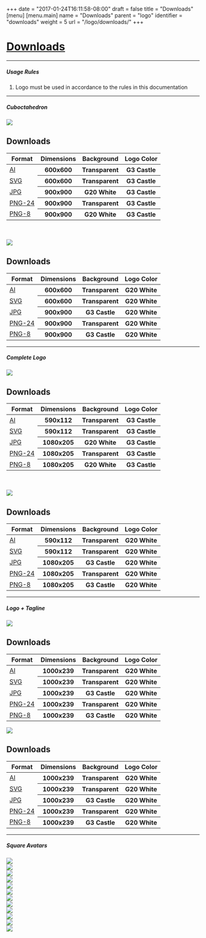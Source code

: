 +++
date = "2017-01-24T16:11:58-08:00"
draft = false
title = "Downloads"
[menu]
  [menu.main]
    name = "Downloads"
    parent = "logo"
    identifier = "downloads"
    weight = 5
    url = "/logo/downloads/"
+++

<div class="row text-left">
  <div class="col-xs-12">
    <div class="page-header">
      <a class="page-header--anchor" id="title"></a>
      <a href="#title">
        <h1>Downloads</h1>
      </a>
    </div>
  </div>
  <div class="col-xs-12">
    <hr class="dark" />
    <h5>Usage Rules</h5>
    <ol>
      <li>Logo must be used in accordance to the rules in this documentation</li> 
    </ol>
    <hr class="dark" />
  </div>
</div>

<div class="row longform">
  <div class="col-md-6">
    <h5>Cuboctahedron</h5>
    <img src="/img/downloads/influx-logo-cubo--preview.svg" class="border" />
    <div class="panel panel-default">
      <div class="panel-heading">
        <h2 class="panel-title">Downloads</h2>
      </div>
      <table class="table v-center">
        <thead>
          <tr>
            <th>Format</th>
            <th>Dimensions</th>
            <th>Background</th>
            <th>Logo Color</th>
          </tr>
        </thead>
        <tbody>
          <tr>
            <td><a href="/img/downloads/influx-logo-cubo-dark.ai" target="blank">AI</a></td>
            <th>600x600</th>
            <th>Transparent</th>
            <th>G3 Castle</th>
          </tr>
          <tr>
            <td><a href="/img/downloads/influx-logo-cubo-dark.svg" target="blank">SVG</a></td>
            <th>600x600</th>
            <th>Transparent</th>
            <th>G3 Castle</th>
          </tr>
          <tr>
            <td><a href="/img/downloads/influx-logo-cubo-dark.jpg" target="blank">JPG</a></td>
            <th>900x900</th>
            <th>G20 White</th>
            <th>G3 Castle</th>
          </tr>
          <tr>
            <td><a href="/img/downloads/influx-logo-cubo-dark.png" target="blank">PNG-24</a></td>
            <th>900x900</th>
            <th>Transparent</th>
            <th>G3 Castle</th>
          </tr>
          <tr>
            <td><a href="/img/downloads/influx-logo-cubo-dark-24.png" target="blank">PNG-8</a></td>
            <th>900x900</th>
            <th>G20 White</th>
            <th>G3 Castle</th>
          </tr>
        </tbody>
      </table>
    </div>
    <br/><br/>
    <img src="/img/downloads/influx-logo-cubo-dark--preview.svg" class="border" />
    <div class="panel panel-default">
      <div class="panel-heading">
        <h2 class="panel-title">Downloads</h2>
      </div>
      <table class="table v-center">
        <thead>
          <tr>
            <th>Format</th>
            <th>Dimensions</th>
            <th>Background</th>
            <th>Logo Color</th>
          </tr>
        </thead>
        <tbody>
          <tr>
            <td><a href="/img/downloads/influx-logo-cubo.ai" target="blank">AI</a></td>
            <th>600x600</th>
            <th>Transparent</th>
            <th>G20 White</th>
          </tr>
          <tr>
            <td><a href="/img/downloads/influx-logo-cubo.svg" target="blank">SVG</a></td>
            <th>600x600</th>
            <th>Transparent</th>
            <th>G20 White</th>
          </tr>
          <tr>
            <td><a href="/img/downloads/influx-logo-cubo.jpg" target="blank">JPG</a></td>
            <th>900x900</th>
            <th>G3 Castle</th>
            <th>G20 White</th>
          </tr>
          <tr>
            <td><a href="/img/downloads/influx-logo-cubo-24.png" target="blank">PNG-24</a></td>
            <th>900x900</th>
            <th>Transparent</th>
            <th>G20 White</th>
          </tr>
          <tr>
            <td><a href="/img/downloads/influx-logo-cubo.png" target="blank">PNG-8</a></td>
            <th>900x900</th>
            <th>G3 Castle</th>
            <th>G20 White</th>
          </tr>
        </tbody>
      </table>
    </div>
    <hr class="dark visible-xs-block visible-sm-block" />
  </div>
  <div class="col-md-6">
    <h5>Complete Logo</h5>
    <img src="/img/downloads/influx-logo-complete--preview.svg" class="border" />
    <div class="panel panel-default">
      <div class="panel-heading">
        <h2 class="panel-title">Downloads</h2>
      </div>
      <table class="table v-center">
        <thead>
          <tr>
            <th>Format</th>
            <th>Dimensions</th>
            <th>Background</th>
            <th>Logo Color</th>
          </tr>
        </thead>
        <tbody>
          <tr>
            <td><a href="/img/downloads/influx-logo-complete-dark.ai" target="blank">AI</a></td>
            <th>590x112</th>
            <th>Transparent</th>
            <th>G3 Castle</th>
          </tr>
          <tr>
            <td><a href="/img/downloads/influx-logo-complete-dark.svg" target="blank">SVG</a></td>
            <th>590x112</th>
            <th>Transparent</th>
            <th>G3 Castle</th>
          </tr>
          <tr>
            <td><a href="/img/downloads/influx-logo-complete-dark.jpg" target="blank">JPG</a></td>
            <th>1080x205</th>
            <th>G20 White</th>
            <th>G3 Castle</th>
          </tr>
          <tr>
            <td><a href="/img/downloads/influx-logo-complete-dark-24.png" target="blank">PNG-24</a></td>
            <th>1080x205</th>
            <th>Transparent</th>
            <th>G3 Castle</th>
          </tr>
          <tr>
            <td><a href="/img/downloads/influx-logo-complete-dark.png" target="blank">PNG-8</a></td>
            <th>1080x205</th>
            <th>G20 White</th>
            <th>G3 Castle</th>
          </tr>
        </tbody>
      </table>
    </div>
    <br/><br/>
    <img src="/img/downloads/influx-logo-complete-dark--preview.svg" class="border" />
    <div class="panel panel-default">
      <div class="panel-heading">
        <h2 class="panel-title">Downloads</h2>
      </div>
      <table class="table v-center">
        <thead>
          <tr>
            <th>Format</th>
            <th>Dimensions</th>
            <th>Background</th>
            <th>Logo Color</th>
          </tr>
        </thead>
        <tbody>
          <tr>
            <td><a href="/img/downloads/influx-logo-complete.ai" target="blank">AI</a></td>
            <th>590x112</th>
            <th>Transparent</th>
            <th>G20 White</th>
          </tr>
          <tr>
            <td><a href="/img/downloads/influx-logo-complete.svg" target="blank">SVG</a></td>
            <th>590x112</th>
            <th>Transparent</th>
            <th>G20 White</th>
          </tr>
          <tr>
            <td><a href="/img/downloads/influx-logo-complete.jpg" target="blank">JPG</a></td>
            <th>1080x205</th>
            <th>G3 Castle</th>
            <th>G20 White</th>
          </tr>
          <tr>
            <td><a href="/img/downloads/influx-logo-complete-24.png" target="blank">PNG-24</a></td>
            <th>1080x205</th>
            <th>Transparent</th>
            <th>G20 White</th>
          </tr>
          <tr>
            <td><a href="/img/downloads/influx-logo-complete.png" target="blank">PNG-8</a></td>
            <th>1080x205</th>
            <th>G3 Castle</th>
            <th>G20 White</th>
          </tr>
        </tbody>
      </table>
    </div>
  </div>
</div>

<div class="row longform">
  <div class="col-xs-12">
    <hr class="dark" />
    <h5>Logo + Tagline</h5>
  </div>
  <div class="col-md-6">
    <img src="/img/downloads/influx-logo-tagline-dark--preview.svg" class="border" />
    <div class="panel panel-default">
      <div class="panel-heading">
        <h2 class="panel-title">Downloads</h2>
      </div>
      <table class="table v-center">
        <thead>
          <tr>
            <th>Format</th>
            <th>Dimensions</th>
            <th>Background</th>
            <th>Logo Color</th>
          </tr>
        </thead>
        <tbody>
          <tr>
            <td><a href="/img/downloads/influx-logo-tagline-dark.ai" target="blank">AI</a></td>
            <th>1000x239</th>
            <th>Transparent</th>
            <th>G20 White</th>
          </tr>
          <tr>
            <td><a href="/img/downloads/influx-logo-tagline-dark.svg" target="blank">SVG</a></td>
            <th>1000x239</th>
            <th>Transparent</th>
            <th>G20 White</th>
          </tr>
          <tr>
            <td><a href="/img/downloads/influx-logo-tagline-dark.jpg" target="blank">JPG</a></td>
            <th>1000x239</th>
            <th>G3 Castle</th>
            <th>G20 White</th>
          </tr>
          <tr>
            <td><a href="/img/downloads/influx-logo-tagline-dark-24.png" target="blank">PNG-24</a></td>
            <th>1000x239</th>
            <th>Transparent</th>
            <th>G20 White</th>
          </tr>
          <tr>
            <td><a href="/img/downloads/influx-logo-tagline-dark.png" target="blank">PNG-8</a></td>
            <th>1000x239</th>
            <th>G3 Castle</th>
            <th>G20 White</th>
          </tr>
        </tbody>
      </table>
    </div>
  </div>
  <div class="col-md-6">
    <img src="/img/downloads/influx-logo-tagline--preview.svg" class="border" />
    <div class="panel panel-default">
      <div class="panel-heading">
        <h2 class="panel-title">Downloads</h2>
      </div>
      <table class="table v-center">
        <thead>
          <tr>
            <th>Format</th>
            <th>Dimensions</th>
            <th>Background</th>
            <th>Logo Color</th>
          </tr>
        </thead>
        <tbody>
          <tr>
            <td><a href="/img/downloads/influx-logo-tagline.ai" target="blank">AI</a></td>
            <th>1000x239</th>
            <th>Transparent</th>
            <th>G20 White</th>
          </tr>
          <tr>
            <td><a href="/img/downloads/influx-logo-tagline.svg" target="blank">SVG</a></td>
            <th>1000x239</th>
            <th>Transparent</th>
            <th>G20 White</th>
          </tr>
          <tr>
            <td><a href="/img/downloads/influx-logo-tagline.jpg" target="blank">JPG</a></td>
            <th>1000x239</th>
            <th>G3 Castle</th>
            <th>G20 White</th>
          </tr>
          <tr>
            <td><a href="/img/downloads/influx-logo-tagline-24.png" target="blank">PNG-24</a></td>
            <th>1000x239</th>
            <th>Transparent</th>
            <th>G20 White</th>
          </tr>
          <tr>
            <td><a href="/img/downloads/influx-logo-tagline.png" target="blank">PNG-8</a></td>
            <th>1000x239</th>
            <th>G3 Castle</th>
            <th>G20 White</th>
          </tr>
        </tbody>
      </table>
    </div>
  </div>
</div>

<div class="row longform">
  <div class="col-xs-12">
    <hr class="dark" />
    <h5>Square Avatars</h5>
  </div>
  <div class="col-xs-4 col-md-3 col-lg-2">
    <a href="/img/avatars/square-a.jpg" target="_blank"><img src="/img/avatars/square-a.jpg" class="border" /></a>
  </div>
  <div class="col-xs-4 col-md-3 col-lg-2">
    <a href="/img/avatars/square-b.jpg" target="_blank"><img src="/img/avatars/square-b.jpg" class="border" /></a>
  </div>
  <div class="col-xs-4 col-md-3 col-lg-2">
    <a href="/img/avatars/square-c.jpg" target="_blank"><img src="/img/avatars/square-c.jpg" class="border" /></a>
  </div>
  <div class="col-xs-4 col-md-3 col-lg-2">
    <a href="/img/avatars/square-d.jpg" target="_blank"><img src="/img/avatars/square-d.jpg" class="border" /></a>
  </div>
  <div class="col-xs-4 col-md-3 col-lg-2">
    <a href="/img/avatars/square-e.jpg" target="_blank"><img src="/img/avatars/square-e.jpg" class="border" /></a>
  </div>
  <div class="col-xs-4 col-md-3 col-lg-2">
    <a href="/img/avatars/square-f.jpg" target="_blank"><img src="/img/avatars/square-f.jpg" class="border" /></a>
  </div>
  <div class="col-xs-4 col-md-3 col-lg-2">
    <a href="/img/avatars/square-g.jpg" target="_blank"><img src="/img/avatars/square-g.jpg" class="border" /></a>
  </div>
  <div class="col-xs-4 col-md-3 col-lg-2">
    <a href="/img/avatars/square-h.jpg" target="_blank"><img src="/img/avatars/square-h.jpg" class="border" /></a>
  </div>
  <div class="col-xs-4 col-md-3 col-lg-2">
    <a href="/img/avatars/square-telegraf.jpg" target="_blank"><img src="/img/avatars/square-telegraf.jpg" class="border" /></a>
  </div>
  <div class="col-xs-4 col-md-3 col-lg-2">
    <a href="/img/avatars/square-influxdb.jpg" target="_blank"><img src="/img/avatars/square-influxdb.jpg" class="border" /></a>
  </div>
  <div class="col-xs-4 col-md-3 col-lg-2">
    <a href="/img/avatars/square-chronograf.jpg" target="_blank"><img src="/img/avatars/square-chronograf.jpg" class="border" /></a>
  </div>
  <div class="col-xs-4 col-md-3 col-lg-2">
    <a href="/img/avatars/square-kapacitor.jpg" target="_blank"><img src="/img/avatars/square-kapacitor.jpg" class="border" /></a>
  </div>
</div>
